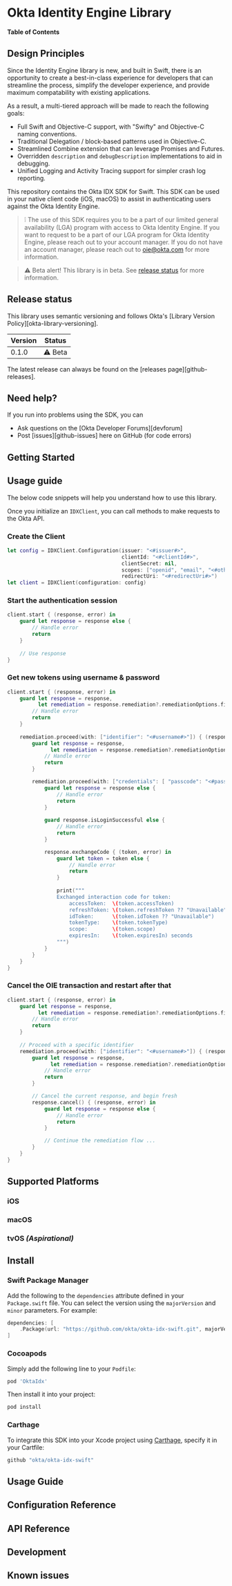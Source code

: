 # Okta Identity Engine Library

**Table of Contents**

<!-- TOC depthFrom:2 depthTo:3 -->
<!-- /TOC -->

## Design Principles

Since the Identity Engine library is new, and built in Swift, there is an opportunity to create a best-in-class experience for developers that can streamline the process, simplify the developer experience, and provide maximum compatability with existing applications.

As a result, a multi-tiered approach will be made to reach the following goals:

* Full Swift and Objective-C support, with "Swifty" and Objective-C naming conventions.
* Traditional Delegation / block-based patterns used in Objective-C.
* Streamlined Combine extension that can leverage Promises and Futures.
* Overridden `description` and `debugDescription` implementations to aid in debugging.
* Unified Logging and Activity Tracing support for simpler crash log reporting.

This repository contains the Okta IDX SDK for Swift. This SDK can be used in your native client code (iOS, macOS) to assist in authenticating users against the Okta Identity Engine.

> :grey_exclamation: The use of this SDK requires you to be a part of our limited general availability (LGA) program with access to Okta Identity Engine. If you want to request to be a part of our LGA program for Okta Identity Engine, please reach out to your account manager. If you do not have an account manager, please reach out to oie@okta.com for more information.

> :warning: Beta alert! This library is in beta. See [release status](#release-status) for more information.

## Release status

This library uses semantic versioning and follows Okta's [Library Version Policy][okta-library-versioning].

| Version | Status                             |
| ------- | ---------------------------------- |
| 0.1.0   | :warning: Beta                     |

The latest release can always be found on the [releases page][github-releases].

## Need help?
 
If you run into problems using the SDK, you can
 
* Ask questions on the [Okta Developer Forums][devforum]
* Post [issues][github-issues] here on GitHub (for code errors)

## Getting Started

## Usage guide

The below code snippets will help you understand how to use this library.

Once you initialize an `IDXClient`, you can call methods to make requests to the Okta API.

### Create the Client

```swift
let config = IDXClient.Configuration(issuer: "<#issuer#>",
                                     clientId: "<#clientId#>",
                                     clientSecret: nil,
                                     scopes: ["openid", "email", "<#otherScopes#>"],
                                     redirectUri: "<#redirectUri#>")
let client = IDXClient(configuration: config)
```

### Start the authentication session

```swift
client.start { (response, error) in
    guard let response = response else {
        // Handle error
        return
    }
    
    // Use response
}
```

### Get new tokens using username & password

```swift
client.start { (response, error) in
    guard let response = response,
          let remediation = response.remediation?.remediationOptions.first else {
        // Handle error
        return
    }
    
    remediation.proceed(with: ["identifier": "<#username#>"]) { (response, error) in
        guard let response = response,
              let remediation = response.remediation?.remediationOptions.first else {
            // Handle error
            return
        }

        remediation.proceed(with: ["credentials": [ "passcode": "<#password#>" ]]) { (response, error) in
            guard let response = response else {
                // Handle error
                return
            }
            
            guard response.isLoginSuccessful else {
                // Handle error
                return
            }

            response.exchangeCode { (token, error) in
                guard let token = token else {
                    // Handle error
                    return
                }
                
                print("""
                Exchanged interaction code for token:
                    accessToken:  \(token.accessToken)
                    refreshToken: \(token.refreshToken ?? "Unavailable")
                    idToken:      \(token.idToken ?? "Unavailable")
                    tokenType:    \(token.tokenType)
                    scope:        \(token.scope)
                    expiresIn:    \(token.expiresIn) seconds
                """)
            }
        }
    }
}
```

### Cancel the OIE transaction and restart after that

```swift
client.start { (response, error) in
    guard let response = response,
          let remediation = response.remediation?.remediationOptions.first else {
        // Handle error
        return
    }
    
    // Proceed with a specific identifier
    remediation.proceed(with: ["identifier": "<#username#>"]) { (response, error) in
        guard let response = response,
              let remediation = response.remediation?.remediationOptions.first else {
            // Handle error
            return
        }

        // Cancel the current response, and begin fresh
        response.cancel() { (response, error) in
            guard let response = response else {
                // Handle error
                return
            }

            // Continue the remediation flow ... 
        }
    }
}
```


## Supported Platforms

### iOS

### macOS

### tvOS _(Aspirational)_

## Install

### Swift Package Manager

Add the following to the `dependencies` attribute defined in your `Package.swift` file. You can select the version using the `majorVersion` and `minor` parameters. For example:

```swift
dependencies: [
    .Package(url: "https://github.com/okta/okta-idx-swift.git", majorVersion: <majorVersion>, minor: <minor>)
]
```

### Cocoapods

Simply add the following line to your `Podfile`:

```ruby
pod 'OktaIdx'
```

Then install it into your project:

```bash
pod install
```

### Carthage

To integrate this SDK into your Xcode project using [Carthage](https://github.com/Carthage/Carthage), specify it in your Cartfile:
```ruby
github "okta/okta-idx-swift"
```

## Usage Guide

## Configuration Reference

## API Reference

## Development

## Known issues
